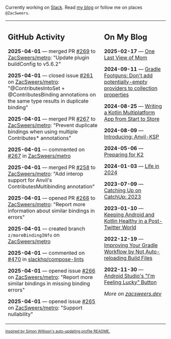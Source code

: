Currently working on [Slack](https://slack.com/). Read [my blog](https://zacsweers.dev/) or follow me on places `@ZacSweers`.

<table><tr><td valign="top" width="60%">

## GitHub Activity
<!-- githubActivity starts -->
**2025-04-01** — merged PR [#269](https://github.com/ZacSweers/metro/pull/269) to [ZacSweers/metro](https://github.com/ZacSweers/metro): "Update plugin buildConfig to v5.6.2"

**2025-04-01** — closed issue [#261](https://github.com/ZacSweers/metro/issues/261) on [ZacSweers/metro](https://github.com/ZacSweers/metro): "@ContributesIntoSet + @ContributesBinding annotations on the same type results in duplicate binding"

**2025-04-01** — merged PR [#267](https://github.com/ZacSweers/metro/pull/267) to [ZacSweers/metro](https://github.com/ZacSweers/metro): "Prevent duplicate bindings when using multiple Contributes* annotations"

**2025-04-01** — commented on [#267](https://github.com/ZacSweers/metro/pull/267#issuecomment-2770581274) in [ZacSweers/metro](https://github.com/ZacSweers/metro)

**2025-04-01** — merged PR [#258](https://github.com/ZacSweers/metro/pull/258) to [ZacSweers/metro](https://github.com/ZacSweers/metro): "Add interop support for Anvil's ContributesMultibinding annotation"

**2025-04-01** — opened PR [#268](https://github.com/ZacSweers/metro/pull/268) to [ZacSweers/metro](https://github.com/ZacSweers/metro): "Report more information about similar bindings in errors"

**2025-04-01** — created branch `z/moreBindingINfo` on [ZacSweers/metro](https://github.com/ZacSweers/metro)

**2025-04-01** — commented on [#470](https://github.com/slackhq/compose-lints/issues/470#issuecomment-2770560526) in [slackhq/compose-lints](https://github.com/slackhq/compose-lints)

**2025-04-01** — opened issue [#266](https://github.com/ZacSweers/metro/issues/266) on [ZacSweers/metro](https://github.com/ZacSweers/metro): "Report more similar bindings in missing binding errors"

**2025-04-01** — opened issue [#265](https://github.com/ZacSweers/metro/issues/265) on [ZacSweers/metro](https://github.com/ZacSweers/metro): "Support nullability"
<!-- githubActivity ends -->
</td><td valign="top" width="40%">

## On My Blog
<!-- blog starts -->
**2025-02-17** — [One Last View of Mom](https://www.zacsweers.dev/one-last-view-of-mom/)

**2024-09-11** — [Gradle Footguns: Don't add potentially-empty providers to collection properties](https://www.zacsweers.dev/gradle-footgun-adding-empty-providers-to-collection-properties/)

**2024-08-25** — [Writing a Kotlin Multiplatform App from Start to Store](https://www.zacsweers.dev/writing-a-kotlin-multiplatform-app-from-start-to-store/)

**2024-08-09** — [Introducing: Anvil-KSP](https://www.zacsweers.dev/introducing-anvil-ksp/)

**2024-05-06** — [Preparing for K2](https://www.zacsweers.dev/preparing-for-k2/)

**2024-01-03** — [Life in 2024](https://www.zacsweers.dev/life-in-2024/)

**2023-07-09** — [Catching Up on CatchUp: 2023](https://www.zacsweers.dev/catching-up-on-catchup-2023/)

**2023-01-10** — [Keeping Android and Kotlin Healthy in a Post-Twitter World](https://www.zacsweers.dev/keeping-android-healthy/)

**2022-12-19** — [Improving Your Gradle Workflow by Not Auto-reloading Build Files](https://www.zacsweers.dev/improving-your-workflow-by-not-auto-reloading-build-files/)

**2022-11-30** — [Android Studio's "I'm Feeling Lucky" Button](https://www.zacsweers.dev/android-studios-im-feeling-lucky-button/)
<!-- blog ends -->
_More on [zacsweers.dev](https://zacsweers.dev/)_
</td></tr></table>

<sub><a href="https://simonwillison.net/2020/Jul/10/self-updating-profile-readme/">Inspired by Simon Willison's auto-updating profile README.</a></sub>